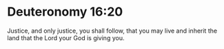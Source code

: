 # Deuteronomy 16:20

Justice, and only justice, you shall follow, that you may live and inherit the land that the Lord your God is giving you.
